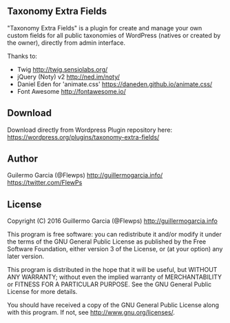 ## Taxonomy Extra Fields

"Taxonomy Extra Fields" is a plugin for create and manage your own custom fields for all public taxonomies of WordPress (natives or created by the owner), directly from admin interface.

Thanks to:
* Twig <http://twig.sensiolabs.org/>
* jQuery (Noty) v2 <http://ned.im/noty/>
* Daniel Eden for 'animate.css' <https://daneden.github.io/animate.css/>
* Font Awesome <http://fontawesome.io/>

## Download
Download directly from Wordpress Plugin repository here:
<https://wordpress.org/plugins/taxonomy-extra-fields/>

## Author

Guilermo Garcia (@Flewps)
<http://guillermogarcia.info/>
<https://twitter.com/FlewPs>

## License
Copyright (C) 2016 Guillermo Garcia (@Flewps) <http://guillermogarcia.info>

This program is free software: you can redistribute it and/or modify
it under the terms of the GNU General Public License as published by
the Free Software Foundation, either version 3 of the License, or
(at your option) any later version.

This program is distributed in the hope that it will be useful,
but WITHOUT ANY WARRANTY; without even the implied warranty of
MERCHANTABILITY or FITNESS FOR A PARTICULAR PURPOSE.  See the
GNU General Public License for more details.

You should have received a copy of the GNU General Public License
along with this program.  If not, see <http://www.gnu.org/licenses/>.
